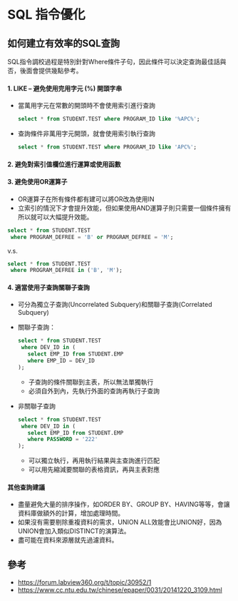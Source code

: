 # SQL 指令優化

## 如何建立有效率的SQL查詢
SQL指令調校過程是特別針對Where條件子句，因此條件可以決定查詢最佳話與否，後面會提供幾點參考。

#### 1. LIKE – 避免使用完用字元 (%) 開頭字串
* 當萬用字元在常數的開頭時不會使用索引進行查詢
  ```sql
  select * from STUDENT.TEST where PROGRAM_ID like '%APC%';
  ```

* 查詢條件非萬用字元開頭，就會使用索引執行查詢
  ```sql
  select * from STUDENT.TEST where PROGRAM_ID like 'APC%';
  ```

#### 2. 避免對索引值欄位進行運算或使用函數

#### 3. 避免使用OR運算子
* OR運算子在所有條件都有建可以將OR改為使用IN
* 立索引的情況下才會提升效能，但如果使用AND運算子則只需要一個條件擁有所以就可以大幅提升效能。
 
```sql
select * from STUDENT.TEST 
 where PROGRAM_DEFREE = 'B' or PROGRAM_DEFREE = 'M';
```

v.s.

```sql
select * from STUDENT.TEST 
 where PROGRAM_DEFREE in ('B', 'M');
```

#### 4. 適當使用子查詢關聯子查詢
* 可分為獨立子查詢(Uncorrelated Subquery)和關聯子查詢(Correlated Subquery)

* 關聯子查詢：
  ```sql
  select * from STUDENT.TEST
   where DEV_ID in (
     select EMP_ID from STUDENT.EMP 
     where EMP_ID = DEV_ID
  );
  ```
  * 子查詢的條件關聯到主表，所以無法單獨執行
  * 必須自外到內，先執行外面的查詢再執行子查詢


* 非關聯子查詢
  ```sql
  select * from STUDENT.TEST
   where DEV_ID in (
     select EMP_ID from STUDENT.EMP    
     where PASSWORD = '222'
  );
  ```
  * 可以獨立執行，再用執行結果與主查詢進行匹配
  * 可以用先縮減要關聯的表格資訊，再與主表對應

#### 其他查詢建議
* 盡量避免大量的排序操作，如ORDER BY、GROUP BY、HAVING等等，會讓資料庫做額外的計算，增加處理時間。
* 如果沒有需要剔除重複資料的需求，UNION ALL效能會比UNION好，因為UNION會加入類似DISTINCT的演算法。
* 盡可能在資料來源層就先過濾資料。


## 參考
* https://forum.labview360.org/t/topic/30952/1
* https://www.cc.ntu.edu.tw/chinese/epaper/0031/20141220_3109.html
